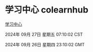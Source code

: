 # 学习中心 colearnhub
[学习中心](http://219.139.198.207:56308/colearnhub/)

2024年 09月 27日 星期五 07:10:02 CST

2024年 09月 26日 星期四 23:10:02 GMT
